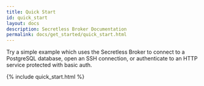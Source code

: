 ```yaml
---
title: Quick Start
id: quick_start
layout: docs
description: Secretless Broker Documentation
permalink: docs/get_started/quick_start.html
---
```


Try a simple example which uses the Secretless Broker to connect to a PostgreSQL database, open an SSH connection, or authenticate to an HTTP service protected with basic auth.


<div id="quick-start-tabs">
  {% include quick_start.html %}
</div>

<script>
  $( function() {
    $( "#quick-start-tabs" ).tabs();
  } );
</script>
